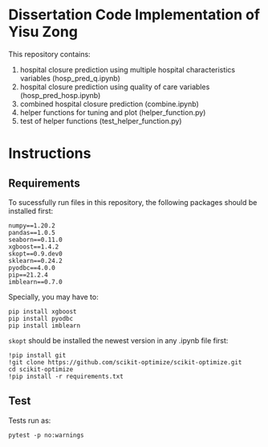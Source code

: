 # Dissertation Code Implementation of Yisu Zong
This repository contains:
1. hospital closure prediction using multiple hospital characteristics variables (hosp_pred_q.ipynb)
2. hospital closure prediction using quality of care variables (hosp_pred_hosp.ipynb)
3. combined hospital closure prediction (combine.ipynb)
4. helper functions for tuning and plot (helper_function.py)
5. test of helper functions (test_helper_function.py)

Instructions
============
Requirements
----

To sucessfully run files in this repository, the following packages should be installed first:
```
numpy==1.20.2
pandas==1.0.5
seaborn==0.11.0
xgboost==1.4.2
skopt==0.9.dev0
sklearn==0.24.2
pyodbc==4.0.0
pip==21.2.4
imblearn==0.7.0
```

Specially, you may have to:
```
pip install xgboost
pip install pyodbc
pip install imblearn
```

```skopt``` should be installed the newest version in any .ipynb file first:
```
!pip install git
!git clone https://github.com/scikit-optimize/scikit-optimize.git
cd scikit-optimize
!pip install -r requirements.txt
```

Test
----
Tests run as:
```
pytest -p no:warnings
```
